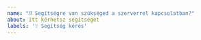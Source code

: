 ```yaml
---
name: "⁉️ Segítségre van szükséged a szerverrel kapcsolatban?"
about: Itt kérhetsz segítséget
labels: '❔ Segítség kérés'
---
```


<!--- Segítség kérés előtt olvasd át az oldalunkat, hátha megtalálod a választ a kérdésedre: https://www.oldcrafters.net/ -->
